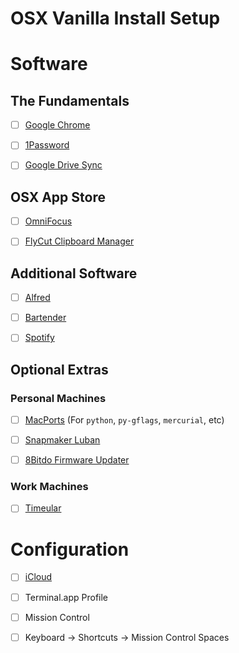# OSX Vanilla Install Setup

# Software

## The Fundamentals

- [ ] [Google Chrome](https://www.google.com/chrome/)

- [ ] [1Password](https://itunes.apple.com/ie/app/1password-7-password-manager/id1333542190?mt=12)

- [ ] [Google Drive Sync](https://www.google.com/drive/download/)

## OSX App Store

- [ ] [OmniFocus](https://itunes.apple.com/ie/app/omnifocus-2/id867299399?mt=12)

- [ ] [FlyCut Clipboard Manager](https://itunes.apple.com/ie/app/flycut-clipboard-manager/id442160987?mt=12)

## Additional Software

- [ ] [Alfred](https://www.alfredapp.com/)

- [ ] [Bartender](https://www.macbartender.com/)

- [ ] [Spotify](https://www.spotify.com/ie/download/)

## Optional Extras

### Personal Machines

- [ ] [MacPorts](https://www.macports.org/install.php) (For `python`, `py-gflags`, `mercurial`, etc)

- [ ] [Snapmaker Luban](https://luban.xyz/)

- [ ] [8Bitdo Firmware Updater](https://support.8bitdo.com/firmware-updater.html)

### Work Machines

- [ ] [Timeular](https://timeular.com/download/)

# Configuration

- [ ] [iCloud](https://www.icloud.com)

- [ ] Terminal.app Profile

- [ ] Mission Control

- [ ] Keyboard -> Shortcuts -> Mission Control Spaces